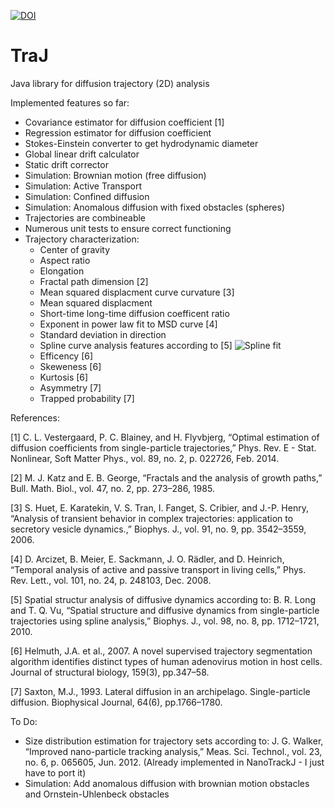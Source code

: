 [![DOI](https://zenodo.org/badge/18649/thorstenwagner/TraJ.svg)](https://zenodo.org/badge/latestdoi/18649/thorstenwagner/TraJ)
# TraJ
Java library for diffusion trajectory (2D) analysis

Implemented features so far:
- Covariance estimator for diffusion coefficient [1]
- Regression estimator for diffusion coefficient
- Stokes-Einstein converter to get hydrodynamic diameter
- Global linear drift calculator
- Static drift corrector
- Simulation: Brownian motion (free diffusion)
- Simulation: Active Transport
- Simulation: Confined diffusion
- Simulation: Anomalous diffusion with fixed obstacles (spheres)
- Trajectories are combineable
- Numerous unit tests to ensure correct functioning
- Trajectory characterization:
  - Center of gravity
  - Aspect ratio
  - Elongation
  - Fractal path dimension [2]
  - Mean squared displacment curve curvature [3]
  - Mean squared displacment
  - Short-time long-time diffusion coefficent ratio 
  - Exponent in power law fit to MSD curve [4]
  - Standard deviation in direction
  - Spline curve analysis features according to [5]
![Spline fit](https://dl.dropboxusercontent.com/u/560426/traj/splinefit.png "Spline fit")
  - Efficency [6]
  - Skeweness [6]
  - Kurtosis [6]
  - Asymmetry [7]
  - Trapped probability [7]

  
References:

[1] C. L. Vestergaard, P. C. Blainey, and H. Flyvbjerg, “Optimal estimation of diffusion coefficients from single-particle trajectories,” Phys. Rev. E - Stat. Nonlinear, Soft Matter Phys., vol. 89, no. 2, p. 022726, Feb. 2014.

[2] M. J. Katz and E. B. George, “Fractals and the analysis of growth paths,” Bull. Math. Biol., vol. 47, no. 2, pp. 273–286, 1985.

[3] S. Huet, E. Karatekin, V. S. Tran, I. Fanget, S. Cribier, and J.-P. Henry, “Analysis of transient behavior in complex trajectories: application to secretory vesicle dynamics.,” Biophys. J., vol. 91, no. 9, pp. 3542–3559, 2006.

[4] D. Arcizet, B. Meier, E. Sackmann, J. O. Rädler, and D. Heinrich, “Temporal analysis of active and passive transport in living cells,” Phys. Rev. Lett., vol. 101, no. 24, p. 248103, Dec. 2008.

[5] Spatial structur analysis of diffusive dynamics according to: B. R. Long and T. Q. Vu, “Spatial structure and diffusive dynamics from single-particle trajectories using spline analysis,” Biophys. J., vol. 98, no. 8, pp. 1712–1721, 2010.

[6] Helmuth, J.A. et al., 2007. A novel supervised trajectory segmentation algorithm identifies distinct types of human adenovirus motion in host cells. Journal of structural biology, 159(3), pp.347–58.

[7] Saxton, M.J., 1993. Lateral diffusion in an archipelago. Single-particle diffusion. Biophysical Journal, 64(6), pp.1766–1780.

To Do:
- Size distribution estimation for trajectory sets according to: J. G. Walker, “Improved nano-particle tracking analysis,” Meas. Sci. Technol., vol. 23, no. 6, p. 065605, Jun. 2012. (Already implemented in NanoTrackJ - I just have to port it)
- Simulation: Add anomalous diffusion with brownian motion obstacles and Ornstein-Uhlenbeck obstacles

